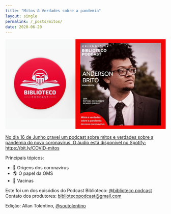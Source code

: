 ```yaml
---
title: "Mitos & Verdades sobre a pandemia"
layout: single
permalink: /_posts/mitos/
date: 2020-06-20
---
```


<a href="https://andersonbrito.github.io/_posts/mitos/"><img src="/assets/images/mitoseverdades.png" width="700">

No dia 16 de Junho gravei um podcast sobre mitos e verdades sobre a pandemia do novo coronavírus. O áudio está disponível no Spotify: <https://bit.ly/COVID-mitos><br>

Principais tópicos:
- 🦠 Origens dos coronavírus
- 🌎 O papel da OMS
- 💉 Vacinas

Este foi um dos episódios do Podcast Biblioteco: [@biblioteco.podcast](https://www.instagram.com/p/CBojtM4D60j/?igshid=2ko3lvx6evms&fbclid=IwAR18rOdWfTwV5cUJiFuaSkFXxZAHXkRzT9HI36sImclznI3Jho1UIrONtC8)
Contato dos produtores: bibliotecopodcast@gmail.com

Edição: Allan Tolentino, [@soutolentino](https://www.instagram.com/soutolentino)
